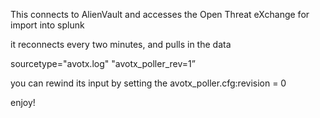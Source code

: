 This connects to AlienVault and accesses the Open Threat eXchange for import into splunk

it reconnects every two minutes, and pulls in the data

sourcetype="avotx.log" "avotx_poller_rev=1”

you can rewind its input by setting the avotx_poller.cfg:revision = 0


enjoy!
